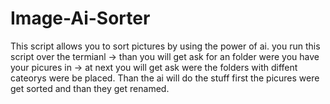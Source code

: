 # Image-Ai-Sorter
This script allows you to sort pictures by using the power of ai.
you run this script over the termianl
-> than you will get ask for an folder were you have your picures in
-> at next you will get ask were the folders with diffent cateorys were be placed. 
Than the ai will do the stuff first the picures were get sorted and than they get renamed.
